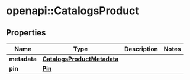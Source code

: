 # openapi::CatalogsProduct


## Properties
Name | Type | Description | Notes
------------ | ------------- | ------------- | -------------
**metadata** | [**CatalogsProductMetadata**](CatalogsProductMetadata.md) |  | 
**pin** | [**Pin**](Pin.md) |  | 



